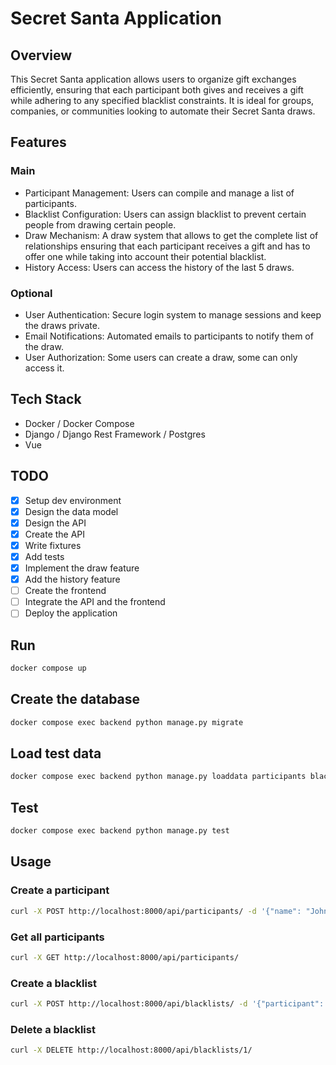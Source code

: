 # Secret Santa Application

## Overview

This Secret Santa application allows users to organize gift exchanges efficiently, ensuring that each participant both gives and receives a gift while adhering to any specified blacklist constraints. It is ideal for groups, companies, or communities looking to automate their Secret Santa draws.

## Features

### Main
- Participant Management: Users can compile and manage a list of participants.
- Blacklist Configuration: Users can assign blacklist to prevent certain people from drawing certain people.
- Draw Mechanism: A draw system that allows to get the complete list of relationships ensuring that each participant receives a gift and has to offer one while taking into account their potential blacklist.
- History Access: Users can access the history of the last 5 draws.

### Optional
- User Authentication: Secure login system to manage sessions and keep the draws private.
- Email Notifications: Automated emails to participants to notify them of the draw.
- User Authorization: Some users can create a draw, some can only access it.

## Tech Stack
- Docker / Docker Compose
- Django / Django Rest Framework / Postgres
- Vue

## TODO
- [x] Setup dev environment
- [x] Design the data model
- [x] Design the API
- [x] Create the API
- [x] Write fixtures
- [x] Add tests
- [x] Implement the draw feature
- [x] Add the history feature
- [ ] Create the frontend
- [ ] Integrate the API and the frontend
- [ ] Deploy the application

## Run

```bash
docker compose up
```

## Create the database

```bash
docker compose exec backend python manage.py migrate
```

## Load test data

```bash
docker compose exec backend python manage.py loaddata participants blacklists
```

## Test

```bash
docker compose exec backend python manage.py test
```

## Usage

### Create a participant
```bash
curl -X POST http://localhost:8000/api/participants/ -d '{"name": "John", "email": "john@example.com"}'
```

### Get all participants
```bash
curl -X GET http://localhost:8000/api/participants/
```

### Create a blacklist
```bash
curl -X POST http://localhost:8000/api/blacklists/ -d '{"participant": 1, "cannot_receive_from": 2}'
```

### Delete a blacklist
```bash
curl -X DELETE http://localhost:8000/api/blacklists/1/
```
